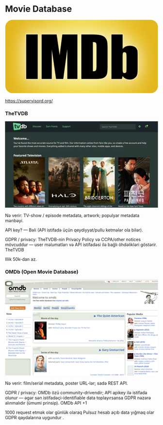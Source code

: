 


# Movie Database

![Movie Database](./image/imdb.png)

https://supervisord.org/





### TheTVDB
![Oomdb](./image/tvdb.png)


Nə verir: TV-show / episode metadata, artwork; populyar metadata mənbəyi.

API key? — Bəli (API istifadə üçün qeydiyyat/pullu ketmələr ola bilər).

GDPR / privacy: TheTVDB-nin Privacy Policy və CCPA/other notices mövcuddur — user məlumatları və API istifadəsi ilə bağlı öhdəlikləri göstərir.
TheTVDB

Illik 50k-dan az.


### OMDb (Open Movie Database)

![Oomdb](./image/omdb.png)


Nə verir: film/serial metadata, poster URL-lər; sadə REST API.

GDPR / privacy: OMDb özü community-drivendir; API apikey ilə istifadə olunur — əgər sən istifadəçi-identifiable data toplayırsansa GDPR nəzərə alınmalıdır (ümumi prinsip).
OMDb API
+1

1000 request etmək olar günlük olaraq
Pulsuz hesab açıb data yığmaq olar GDPR qaydalarına uygundur .
